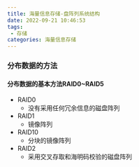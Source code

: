 ```yaml
---
title: 海量信息存储-盘阵列系统结构
date: 2022-09-21 10:46:53
tags: 
 - 存储
categories: 海量信息存储
---
```


### 分布数据的方法

#### 分布数据的基本方法RAID0~RAID5
- RAID0
  - 没有采用任何冗余信息的磁盘阵列
- RAID1
  - 镜像阵列
- RAID10
  - 分块的镜像阵列
- RAID2
  - 采用交叉存取和海明码校验的磁盘阵列